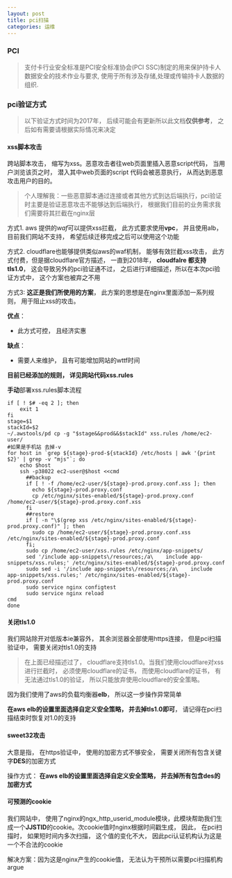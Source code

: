 ```yaml
---
layout: post
title: pci扫描
categories: 运维
---
```


### PCI

> 支付卡行业安全标准是PCI安全标准协会(PCI SSC)制定的用来保护持卡人数据安全的技术作业与要求, 使用于所有涉及存储,处理或传输持卡人数据的组织.

### pci验证方式

> 以下验证方式时间为2017年， 后续可能会有更新所以此文档**仅供参考**， 之后如有需要请根据实际情况来决定

#### xss脚本攻击

跨站脚本攻击， 缩写为xss。恶意攻击者往web页面里插入恶意script代码， 当用户浏览该页之时， 潜入其中web页面的script 代码会被恶意执行， 从而达到恶意攻击用户的目的。

> 个人理解我：一些恶意脚本通过连接或者其他方式到达后端执行，pci验证时主要是验证恶意攻击不能够达到后端执行， 根据我们目前的业务需求我们需要将其拦截在nginx层

方式1. aws 提供的*waf*可以提供xss拦截， 此方式要求使用**vpc**， 并且使用alb， 目前我们网站不支持， 希望后续迁移完成之后可以使用这个功能

方式2. cloudflare也能够提供类似aws的waf机制， 能够有效拦截xss攻击， 此方式付费，但是据cloudflare官方描述， 一直到2018年， **cloudfalre 都支持tls1.0**， 这会导致另外的pci验证通不过， 之后进行详细描述，所以在本次pci验证方式中， 这个方案也被弃之不用

方式3: **这正是我们所使用的方案**， 此方案的思想是在nginx里面添加一系列规则， 用于阻止xss的攻击。

**优点**： 

- 此方式可控， 且经济实惠

**缺点**： 

- 需要人来维护， 且有可能增加网站的wttf时间

**目前已经添加的规则， 详见网站代码xss.rules**

**手动**部署xss.rules脚本流程

```shell
if [ ! $# -eq 2 ]; then
	exit 1
fi
stage=$1
stackId=$2
~/.awstools/pd cp -g "$stage&&prod&&$stackId" xss.rules /home/ec2-user/
#如果是手机站 去掉-v
for host in `grep ${stage}-prod-${stackId} /etc/hosts | awk '{print $2}' | grep -v "mjs"`; do
	echo $host
	ssh -p38022 ec2-user@$host <<cmd
	  ##backup
	  if [ ! -f /home/ec2-user/${stage}-prod.proxy.conf.xss ]; then
	  	echo ${stage}-prod.proxy.conf
	  	cp /etc/nginx/sites-enabled/${stage}-prod.proxy.conf /home/ec2-user/${stage}-prod.proxy.conf.xss
	  fi
	  ##restore
	  if [ -n "\$(grep xss /etc/nginx/sites-enabled/${stage}-prod.proxy.conf)" ]; then
	  	sudo cp /home/ec2-user/${stage}-prod.proxy.conf.xss /etc/nginx/sites-enabled/${stage}-prod.proxy.conf
	  fi;
	  sudo cp /home/ec2-user/xss.rules /etc/nginx/app-snippets/
	  sed '/include app-snippets\/resources;/a\    include app-snippets/xss.rules;' /etc/nginx/sites-enabled/${stage}-prod.proxy.conf
	  sudo sed -i '/include app-snippets\/resources;/a\    include app-snippets/xss.rules;' /etc/nginx/sites-enabled/${stage}-prod.proxy.conf
	  sudo service nginx configtest
	  sudo service nginx reload
cmd
done
```

#### 关闭tls1.0

我们网站除开对低版本ie兼容外， 其余浏览器全部使用https连接， 但是pci扫描验证中， 需要关闭对tls1.0的支持

> 在上面已经描述过了， cloudflare支持tls1.0。当我们使用cloudflare对xss进行拦截时， 必须使用cloudflare的证书， 而使用cloudflare的证书， 有无法通过tls1.0的验证， 所以只能放弃使用cloudflare的安全策略。

因为我们使用了aws的负载均衡器**elb**， 所以这一步操作异常简单

**在aws elb的设置里面选择自定义安全策略， 并去掉tls1.0即可**， 请记得在pci扫描结束时恢复对1.0的支持

#### sweet32攻击

大意是指， 在https验证中， 使用的加密方式不够安全， 需要关闭所有包含关键字**DES**的加密方式

操作方式： **在aws elb的设置里面选择自定义安全策略， 并去掉所有包含des的加密方式**

#### 可预测的cookie

我们网站中， 使用了nginx的ngx_http_userid_module模块，此模块帮助我们生成一个**JJSTID**的cookie。次cookie值时nginx根据时间戳生成， 因此， 在pci扫描时， 如果短时间内多次扫描， 这个值的变化不大， 因此pci认证机构认为这是一个不合法的cookie

解决方案：因为这是nginx产生的cookie值， 无法认为干预所以需要pci扫描机构argue